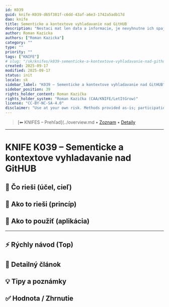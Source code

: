 ```yaml
---
id: K039
guid: knife-K039-d65f381f-c6dd-43af-a6e3-1742a5adb17d
dao: knife
title: Sementicke a kontextove vyhladavanie nad GitHUB
description: "Nestaci mat len data a informacie, je nevyhnutne ich spajat a dotazovat sa"
author: Roman Kazicka
authors: ["Roman Kazicka"]
category: ""
type: ""
priority: ""
tags: ["KNIFE"]
# slug: "/sk/knifes/k039-sementicke-a-kontextove-vyhladavanie-nad-github"
created: 2025-09-17
modified: 2025-09-17
status: init
locale: sk
sidebar_label: "K039 – Sementicke a kontextove vyhladavanie nad GitHUB"
sidebar_position: 39
rights_holder_content: Roman Kazička
rights_holder_system: "Roman Kazička (CAA/KNIFE/LetItGrow)"
license: "CC-BY-NC-SA-4.0"
disclaimer: "Use at your own risk. Methods provided as-is; participation is voluntary and context-aware."
---
```

<!-- body:start -->

<!-- nav:knifes -->
> [⬅ KNIFES – Prehľad](../overview.md • [Zoznam](../KNIFE_Overview_List.md) • [Detaily](../KNIFE_Overview_Details.md)
---
# KNIFE K039 – Sementicke a kontextove vyhladavanie nad GitHUB

## 🎯 Čo rieši (účel, cieľ)

## 🧩 Ako to rieši (princíp)

## 🧪 Ako to použiť (aplikácia)

---

## ⚡ Rýchly návod (Top)

## 📜 Detailný článok

## 💡 Tipy a poznámky

## ✅ Hodnota / Zhrnutie
